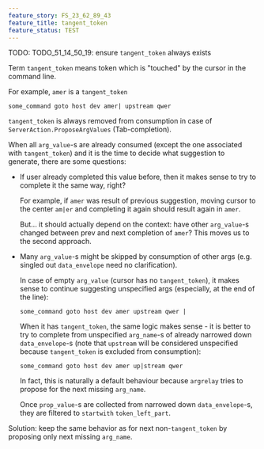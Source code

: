 ```yaml
---
feature_story: FS_23_62_89_43
feature_title: tangent_token
feature_status: TEST
---
```


TODO: TODO_51_14_50_19: ensure `tangent_token` always exists

Term `tangent_token` means token which is "touched" by the cursor in the command line.

For example, `amer` is a `tangent_token`
```
some_command goto host dev amer| upstream qwer
```

`tangent_token` is always removed from consumption in case of `ServerAction.ProposeArgValues` (Tab-completion).

When all `arg_value`-s are already consumed (except the one associated with `tangent_token`) and
it is the time to decide what suggestion to generate, there are some questions:

*   If user already completed this value before, then it makes sense to try to complete it the same way, right?

    For example, if `amer` was result of previous suggestion,
    moving cursor to the center `am|er` and completing it again should result again in `amer`.

    But... it should actually depend on the context:
    have other `arg_value`-s changed between prev and next completion of `amer`?
    This moves us to the second approach.

*   Many `arg_value`-s might be skipped by consumption of other args
    (e.g. singled out `data_envelope` need no clarification).

    In case of empty `arg_value` (cursor has no `tangent_token`),
    it makes sense to continue suggesting unspecified args (especially, at the end of the line):

    ```
    some_command goto host dev amer upstream qwer |
    ```

    When it has `tangent_token`, the same logic makes sense -
    it is better to try to complete from unspecified `arg_name`-s of already narrowed down `data_envelope`-s
    (note that `upstream` will be considered unspecified because `tangent_token` is excluded from consumption):

    ```
    some_command goto host dev amer up|stream qwer
    ```

    In fact, this is naturally a default behaviour because `argrelay` tries to propose for the next missing `arg_name`.

    Once `prop_value`-s are collected from narrowed down `data_envelope`-s,
    they are filtered to `startwith` `token_left_part`.

Solution: keep the same behavior as for next non-`tangent_token` by proposing only next missing `arg_name`.

